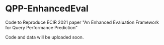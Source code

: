 # QPP-EnhancedEval
Code to Reproduce ECIR 2021 paper "An Enhanced Evaluation Framework for Query Performance Prediction"

Code and data will be uploaded soon.
